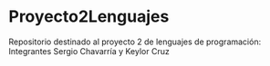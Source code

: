 # Proyecto2Lenguajes
Repositorio destinado al proyecto 2 de lenguajes de programación: Integrantes Sergio Chavarría y Keylor Cruz
